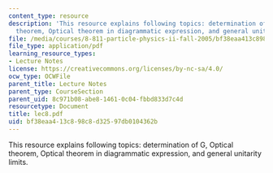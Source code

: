 ```yaml
---
content_type: resource
description: 'This resource explains following topics: determination of G, Optical
  theorem, Optical theorem in diagrammatic expression, and general unitarity limits.'
file: /media/courses/8-811-particle-physics-ii-fall-2005/bf38eaa413c898c8d32597db0104362b_lec8.pdf
file_type: application/pdf
learning_resource_types:
- Lecture Notes
license: https://creativecommons.org/licenses/by-nc-sa/4.0/
ocw_type: OCWFile
parent_title: Lecture Notes
parent_type: CourseSection
parent_uid: 8c971b08-abe8-1461-0c04-fbbd833d7c4d
resourcetype: Document
title: lec8.pdf
uid: bf38eaa4-13c8-98c8-d325-97db0104362b
---
```

This resource explains following topics: determination of G, Optical theorem, Optical theorem in diagrammatic expression, and general unitarity limits.
